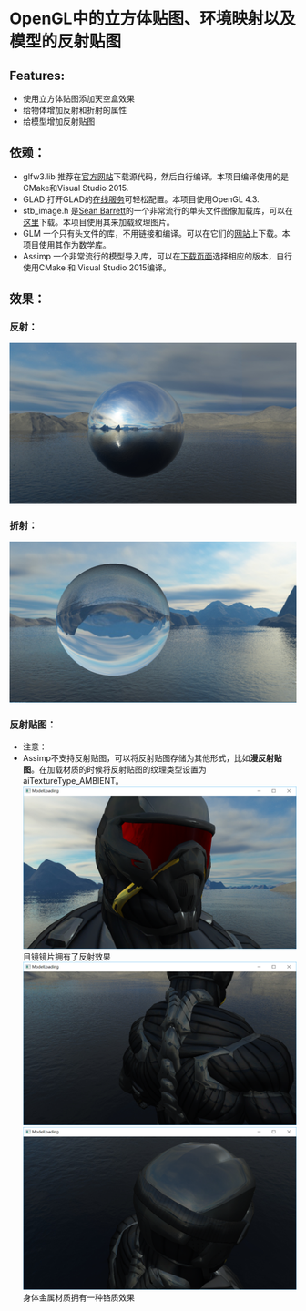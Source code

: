 # OpenGL中的立方体贴图、环境映射以及模型的反射贴图 
 
## Features:
* 使用立方体贴图添加天空盒效果
* 给物体增加反射和折射的属性
* 给模型增加反射贴图

## 依赖：
* glfw3.lib 推荐在[官方网站](http://www.glfw.org/download.html)下载源代码，然后自行编译。本项目编译使用的是CMake和Visual Studio 2015.
* GLAD 打开GLAD的[在线服务](http://glad.dav1d.de/)可轻松配置。本项目使用OpenGL 4.3.
* stb_image.h 是[Sean Barrett](https://github.com/nothings)的一个非常流行的单头文件图像加载库，可以在[这里](https://github.com/nothings/stb/blob/master/stb_image.h)下载。本项目使用其来加载纹理图片。
* GLM 一个只有头文件的库，不用链接和编译。可以在它们的[网站](http://glm.g-truc.net/0.9.5/index.html)上下载。本项目使用其作为数学库。
* Assimp 一个非常流行的模型导入库，可以在[下载页面](http://assimp.org/main_downloads.html)选择相应的版本，自行使用CMake 和 Visual Studio 2015编译。

## 效果：
### 反射：
![Reflection](https://github.com/SweeneyChoi/Environment-Mapping-in-OpenGL/blob/master/images/%E7%8E%AF%E5%A2%83%E6%98%A0%E5%B0%84%EF%BC%88%E5%8F%8D%E5%B0%84%EF%BC%89.png)

### 折射：
![Refraction](https://github.com/SweeneyChoi/Environment-Mapping-in-OpenGL/blob/master/images/%E7%8E%AF%E5%A2%83%E6%98%A0%E5%B0%84%EF%BC%88%E6%8A%98%E5%B0%84%EF%BC%89.png)

### 反射贴图：
* 注意：
* Assimp不支持反射贴图，可以将反射贴图存储为其他形式，比如**漫反射贴图**。在加载材质的时候将反射贴图的纹理类型设置为aiTextureType_AMBIENT。
![Reflection](https://github.com/SweeneyChoi/Environment-Mapping-in-OpenGL/blob/master/images/反射贴图1.png)
目镜镜片拥有了反射效果
![Reflection](https://github.com/SweeneyChoi/Environment-Mapping-in-OpenGL/blob/master/images/%E5%8F%8D%E5%B0%84%E8%B4%B4%E5%9B%BE2.png)
![Reflection](https://github.com/SweeneyChoi/Environment-Mapping-in-OpenGL/blob/master/images/%E5%8F%8D%E5%B0%84%E8%B4%B4%E5%9B%BE3.png)
身体金属材质拥有一种铬质效果


